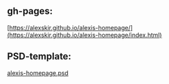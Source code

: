 ## gh-pages: 
[https://alexskir.github.io/alexis-homepage/](https://alexskir.github.io/alexis-homepage/index.html)

## PSD-template:
[alexis-homepage.psd](https://github.com/AlexSkir/alexis-homepage/blob/master/alexis-homepage.psd)
